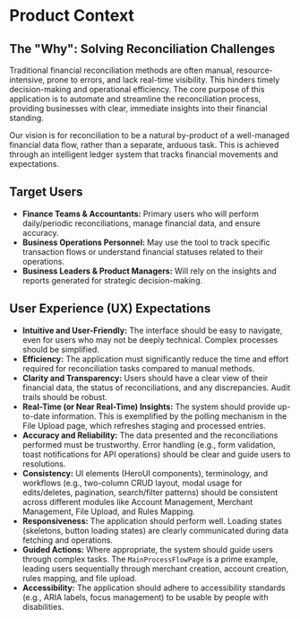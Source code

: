 # Product Context

## The "Why": Solving Reconciliation Challenges

Traditional financial reconciliation methods are often manual, resource-intensive, prone to errors, and lack real-time visibility. This hinders timely decision-making and operational efficiency. The core purpose of this application is to automate and streamline the reconciliation process, providing businesses with clear, immediate insights into their financial standing.

Our vision is for reconciliation to be a natural by-product of a well-managed financial data flow, rather than a separate, arduous task. This is achieved through an intelligent ledger system that tracks financial movements and expectations.

## Target Users

- **Finance Teams & Accountants:** Primary users who will perform daily/periodic reconciliations, manage financial data, and ensure accuracy.
- **Business Operations Personnel:** May use the tool to track specific transaction flows or understand financial statuses related to their operations.
- **Business Leaders & Product Managers:** Will rely on the insights and reports generated for strategic decision-making.

## User Experience (UX) Expectations

- **Intuitive and User-Friendly:** The interface should be easy to navigate, even for users who may not be deeply technical. Complex processes should be simplified.
- **Efficiency:** The application must significantly reduce the time and effort required for reconciliation tasks compared to manual methods.
- **Clarity and Transparency:** Users should have a clear view of their financial data, the status of reconciliations, and any discrepancies. Audit trails should be robust.
- **Real-Time (or Near Real-Time) Insights:** The system should provide up-to-date information. This is exemplified by the polling mechanism in the File Upload page, which refreshes staging and processed entries.
- **Accuracy and Reliability:** The data presented and the reconciliations performed must be trustworthy. Error handling (e.g., form validation, toast notifications for API operations) should be clear and guide users to resolutions.
- **Consistency:** UI elements (HeroUI components), terminology, and workflows (e.g., two-column CRUD layout, modal usage for edits/deletes, pagination, search/filter patterns) should be consistent across different modules like Account Management, Merchant Management, File Upload, and Rules Mapping.
- **Responsiveness:** The application should perform well. Loading states (skeletons, button loading states) are clearly communicated during data fetching and operations.
- **Guided Actions:** Where appropriate, the system should guide users through complex tasks. The `MainProcessFlowPage` is a prime example, leading users sequentially through merchant creation, account creation, rules mapping, and file upload.
- **Accessibility:** The application should adhere to accessibility standards (e.g., ARIA labels, focus management) to be usable by people with disabilities.
